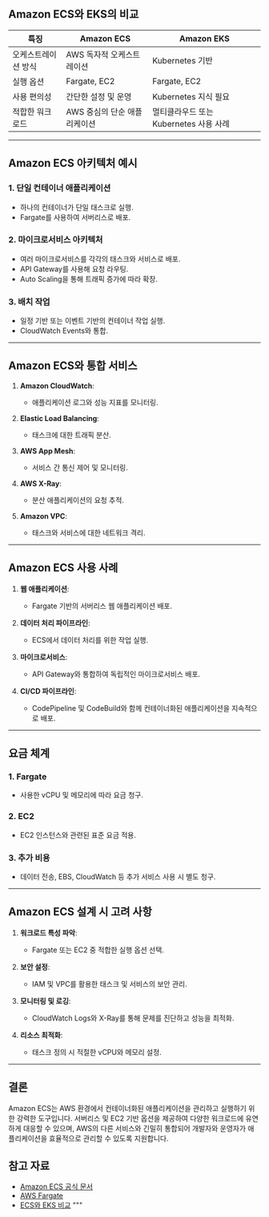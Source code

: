 ## Amazon ECS와 EKS의 비교

| 특징                        | Amazon ECS                           | Amazon EKS                           |
|-----------------------------|---------------------------------------|---------------------------------------|
| 오케스트레이션 방식          | AWS 독자적 오케스트레이션            | Kubernetes 기반                      |
| 실행 옵션                   | Fargate, EC2                         | Fargate, EC2                         |
| 사용 편의성                 | 간단한 설정 및 운영                  | Kubernetes 지식 필요                 |
| 적합한 워크로드             | AWS 중심의 단순 애플리케이션          | 멀티클라우드 또는 Kubernetes 사용 사례 |

---

## Amazon ECS 아키텍처 예시

### 1. **단일 컨테이너 애플리케이션**
- 하나의 컨테이너가 단일 태스크로 실행.
- Fargate를 사용하여 서버리스로 배포.

### 2. **마이크로서비스 아키텍처**
- 여러 마이크로서비스를 각각의 태스크와 서비스로 배포.
- API Gateway를 사용해 요청 라우팅.
- Auto Scaling을 통해 트래픽 증가에 따라 확장.

### 3. **배치 작업**
- 일정 기반 또는 이벤트 기반의 컨테이너 작업 실행.
- CloudWatch Events와 통합.

---

## Amazon ECS와 통합 서비스

1. **Amazon CloudWatch**:
    - 애플리케이션 로그와 성능 지표를 모니터링.

2. **Elastic Load Balancing**:
    - 태스크에 대한 트래픽 분산.

3. **AWS App Mesh**:
    - 서비스 간 통신 제어 및 모니터링.

4. **AWS X-Ray**:
    - 분산 애플리케이션의 요청 추적.

5. **Amazon VPC**:
    - 태스크와 서비스에 대한 네트워크 격리.

---

## Amazon ECS 사용 사례

1. **웹 애플리케이션**:
    - Fargate 기반의 서버리스 웹 애플리케이션 배포.

2. **데이터 처리 파이프라인**:
    - ECS에서 데이터 처리를 위한 작업 실행.

3. **마이크로서비스**:
    - API Gateway와 통합하여 독립적인 마이크로서비스 배포.

4. **CI/CD 파이프라인**:
    - CodePipeline 및 CodeBuild와 함께 컨테이너화된 애플리케이션을 지속적으로 배포.

---

## 요금 체계

### 1. **Fargate**
- 사용한 vCPU 및 메모리에 따라 요금 청구.

### 2. **EC2**
- EC2 인스턴스와 관련된 표준 요금 적용.

### 3. **추가 비용**
- 데이터 전송, EBS, CloudWatch 등 추가 서비스 사용 시 별도 청구.

---

## Amazon ECS 설계 시 고려 사항

1. **워크로드 특성 파악**:
    - Fargate 또는 EC2 중 적합한 실행 옵션 선택.

2. **보안 설정**:
    - IAM 및 VPC를 활용한 태스크 및 서비스의 보안 관리.

3. **모니터링 및 로깅**:
    - CloudWatch Logs와 X-Ray를 통해 문제를 진단하고 성능을 최적화.

4. **리소스 최적화**:
    - 태스크 정의 시 적절한 vCPU와 메모리 설정.

---

## 결론

Amazon ECS는 AWS 환경에서 컨테이너화된 애플리케이션을 관리하고 실행하기 위한 강력한 도구입니다. 서버리스 및 EC2 기반 옵션을 제공하여 다양한 워크로드에 유연하게 대응할 수 있으며, AWS의 다른 서비스와 긴밀히 통합되어 개발자와 운영자가 애플리케이션을 효율적으로 관리할 수 있도록 지원합니다.

## 참고 자료

- [Amazon ECS 공식 문서](https://aws.amazon.com/ecs/)
- [AWS Fargate](https://aws.amazon.com/fargate/)
- [ECS와 EKS 비교](https://aws.amazon.com/ecs/eks/)
  """